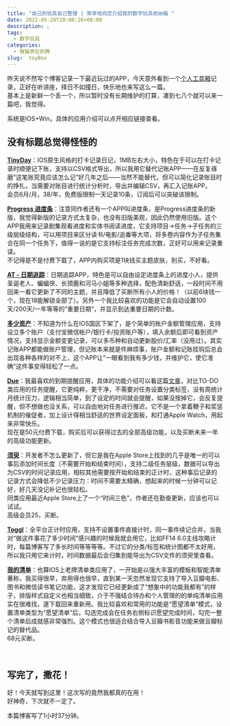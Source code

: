 ```yaml
---
title: "自己的玩具自己整理 | 荣幸地向您介绍我的数字玩具收纳箱 "
date: 2022-05-26T20:00:26+08:00
description: 。
tags:
  - 数字玩具
categories:
  - 做猫贵在折腾
slug:  toyBox
---
```


昨天说不然写个博客记录一下最近玩过的APP，今天意外看到一个[个人工具箱](https://github.com/pseudoyu/yu-tools)记录，正好在听讲座，择日不如撞日，快乐地也来写这么一篇。  
基本上是新鲜一个丢一个，所以暂时没有长期维护的打算，凑到七八个就可以来一篇吧，我觉得。

系统是IOS+Win，具体的应用介绍可以点开相应链接查看。



## 没有标题总觉得怪怪的

**[TinyDay](https://apps.apple.com/tw/app/tinyday-diary-via-check-in/id1615283310?uo=4)**：IOS原生风格的打卡记录日记，1MB左右大小，特色在于可以在打卡记录时顺便记下账，支持以CSV格式导出，所以我用它替代记账APP——在反复琢磨“这笔账究竟应该怎么记”好几年之后——当然不能替代，但可以简化记录账目时的挣扎，当需要对账目进行统计分析时，导出并编辑CSV，再汇入记账APP。  
会员6月/月，38/年，免费版限制一天记录10条，订阅后可以突破该限制。

**[Progress 进度条](https://apps.apple.com/cn/app/progress-%E8%BF%9B%E5%BA%A6%E6%9D%A1/id1551467693)**：注意同作者还有一个APP叫进度条，是Progress进度条的新版，我觉得新版的记录方式太复杂，也没有旧版美观，因此仍然使用旧版。这个APP我用来记录剧集观看进度和实体书阅读进度，它支持项目→任务→子任务的三级层级结构，可以用项目来区分读书/电影/追番等大项，将多卷内容作为子任务集合在同一个任务下，值得一说的是它支持标注任务完成次数，正好可以用来记录重读。  
不记得是不是付费下载了，APP内购买项是1块钱买主题皮肤，别买，不好看。

**[AT - 日期追踪](https://apps.apple.com/cn/app/at-%E6%97%A5%E6%9C%9F%E8%BF%BD%E8%B8%AA/id976019182)**：日期追踪APP，特色是可以自由设定进度条上的进度小人，提供圣诞老人、蝙蝠侠、长颈鹿和河马小姐等多种选择，配色清新舒适，一段时间不用回来一看它更新了不同的主题，并且降低了买断所有小人的价格！（以前6块钱一个，现在18能解锁全部了）。另外一个我比较喜欢的功能是它会自动设置100天/200天/一年等等的“重要日期”，并显示到达重要日期的计数。  

**[多少资产](https://apptopia.com/ios/app/1544479457/about)**：不知道为什么在IOS国区下架了，是个简单的账户金额管理应用，支持设立多个账户（支付宝微信帐户/银行卡/投资账户等），填入余额后即可看到资产情况，支持显示金额变更记录，可以多币种和自动更新股价/汇率（没用过）。其实记账APP都能做账户管理，但记账本来就是件麻烦事，账户金额和记账挂钩后总会出现各种各样的对不上，这个APP让“一眼看到我有多少钱，并维护它，使它准确”这件事变得轻松了一点。

**[Due](https://apps.apple.com/us/app/due-reminders-timers/id390017969)**：我最喜欢的到期提醒应用，具体的功能介绍可以看这篇[文章](https://sspai.com/post/70994)，对比TO-DO类应用的任务提醒，它更纯粹，更干净，不需要对任务设置分类标签，没有周统计月统计压力，逻辑相当简单，到了设定的时间就会提醒，如果没按掉它，会反复提醒，但不想做也没关系，可以自由地对任务进行推迟，它不是一个拿着鞭子和奖惩机制的催促者，加上设计得相当舒适的世界设定面板，和打通Apple Watch，用起来非常快乐。  
现在是50元付费下载，购买后可以获得过去的全部高级功能，以及买断未来一年的高级功能更新。 

**[须臾](https://apps.apple.com/us/app/%E9%A1%BB%E8%87%BE-%E6%8A%80%E8%83%BD%E6%97%B6%E9%97%B4%E7%AE%A1%E7%90%86%E8%AE%A1%E5%88%92/id1384089839)**：开发者不怎么更新了，但它是我在Apple Store上找到的几乎是唯一的可以事后添加时间长度（不需要开始和结束时间），支持二级任务层级，数据可以导出为CSV的时间记录应用，相较其他需要按开始和结束的正计时，这种事后记录的记录方式会降低不少记录压力：时间不需要太精确，想起来的时候一分钟可以记好，好几天没记补记也很轻松。  
同类应用最近Apple Store上了一个“时间三色”，作者还在勤奋更新，应该也可以试试。  
高级会员25，买断。

**[Toggl](https://toggl.com/)**：全平台正计时应用，支持不设置事件直接计时，同一事件续记合并，当我对“做这件事花了多少时间”感兴趣的时候我就会用它，比如FF14 6.0主线攻略计时，每篇博客写了多长时间等等等等。不过它的分类/标签和统计图都不太好用，所以我只用它来计时，时间数据最后会归集到能导出为CSV文件的须臾里查看。

**[我的清单](https://apps.apple.com/cn/app/id1479822076)**：也算IOS上老牌清单类应用了，一开始是以强大丰富的模板和智能清单著称，我买得很早，弃用得也很早，直到某一天忽然发现它支持了导入豆瓣电影、图书和微信读书笔记功能，这才发现它已经更新成了“想象中的功能我都有”的样子，排版样式自定义也相当细致，介于不强结合待办和个人管理的的单纯清单应用实在很难找，遂下载回来重新用。我比较喜欢和常用的功能是“愿望清单”模式，设置清单类型为“愿望清单”后，勾选完成会在任务右侧标识愿望完成时间，勾完一整个清单后成就感非常强烈。这个模式也很适合结合导入豆瓣书影音功能来做豆瓣标记的替代品。  
68元买断。



<br>

## 写完了，撒花！

好！今天就写到这里！这次写的竟然我都真的在用！  
好神奇，下次就不一定了。

本篇博客写了1小时37分钟。
